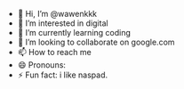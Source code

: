 - 👋 Hi, I’m @wawenkkk
- 👀 I’m interested in digital
- 🌱 I’m currently learning coding
- 💞️ I’m looking to collaborate on google.com
- 📫 How to reach me 
- 😄 Pronouns: 
- ⚡ Fun fact: i like naspad.

<!---
wawenkkk/wawenkkk is a ✨ special ✨ repository because its `README.md` (this file) appears on your GitHub profile.
You can click the Preview link to take a look at your changes.
--->
